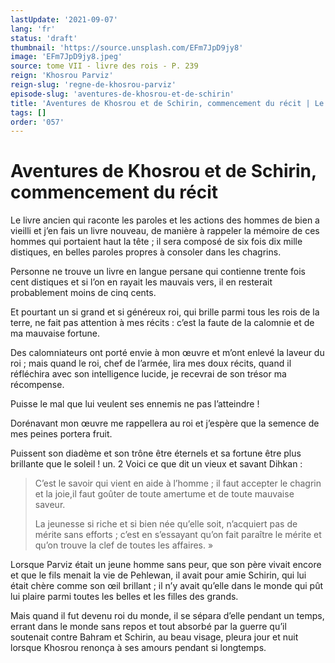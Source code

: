 ```yaml
---
lastUpdate: '2021-09-07'
lang: 'fr'
status: 'draft'
thumbnail: 'https://source.unsplash.com/EFm7JpD9jy8'
image: 'EFm7JpD9jy8.jpeg'
source: tome VII - livre des rois - P. 239
reign: 'Khosrou Parviz'
reign-slug: 'regne-de-khosrou-parviz'
episode-slug: 'aventures-de-khosrou-et-de-schirin'
title: 'Aventures de Khosrou et de Schirin, commencement du récit | Le Livre des Rois | Shâhnâmeh'
tags: []
order: '057'
---
```


<!-- LTeX: language=fr -->

# Aventures de Khosrou et de Schirin, commencement du récit

Le livre ancien qui raconte les paroles et les actions des hommes de bien a vieilli et j’en fais un livre nouveau, de manière à rappeler la mémoire de ces hommes qui portaient haut la tête ; il sera composé de six fois dix mille distiques, en belles paroles propres à consoler dans les chagrins.

Personne ne trouve un livre en langue persane qui contienne trente fois cent distiques et si l’on en rayait les mauvais vers, il en resterait probablement moins de cinq cents.

Et pourtant un si grand et si généreux roi, qui brille parmi tous les rois de la terre, ne fait pas attention à mes récits : c’est la faute de la calomnie et de ma mauvaise fortune.

Des calomniateurs ont porté envie à mon œuvre et m’ont enlevé la laveur du roi ; mais quand le roi, chef de l’armée, lira mes doux récits, quand il réfléchira avec son intelligence lucide, je recevrai de son trésor ma récompense.

Puisse le mal que lui veulent ses ennemis ne pas l’atteindre !

Dorénavant mon œuvre me rappellera au roi et j’espère que la semence de mes peines portera fruit.

Puissent son diadème et son trône être éternels et sa fortune être plus brillante que le soleil !
un.
2
Voici ce que dit un vieux et savant Dihkan :

> C’est le savoir qui vient en aide à l’homme ; il faut accepter le chagrin et la joie,il faut goûter de toute amertume et de toute mauvaise saveur.
>
> La jeunesse si riche et si bien née qu’elle soit, n’acquiert pas de mérite sans efforts ; c’est en s’essayant qu’on fait paraître le mérite et qu’on trouve la clef de toutes les affaires. »

Lorsque Parviz était un jeune homme sans peur, que son père vivait encore et que le fils menait la vie de Pehlewan, il avait pour amie Schirin, qui lui était chère comme son œil brillant ; il n’y avait qu’elle dans le monde qui pût lui plaire parmi toutes les belles et les filles des grands.

Mais quand il fut devenu roi du monde, il se sépara d’elle pendant un temps, errant dans le monde sans repos et tout absorbé par la guerre qu’il soutenait contre Bahram et Schirin, au beau visage, pleura jour et nuit lorsque Khosrou renonça à ses amours pendant si longtemps.
